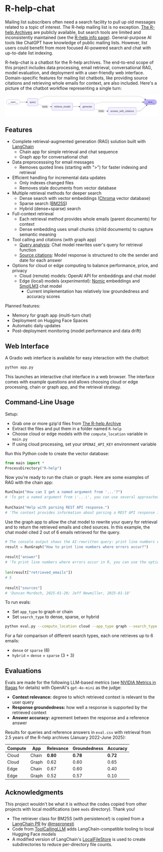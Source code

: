 # R-help-chat

Mailing list subscribers often need a search facility to pull up old messages related to a topic of interest.
The R-help mailing list is no exception.
[The R-help Archives](https://stat.ethz.ch/pipermail/r-help/) are publicly available, but search tools are limited and inconsistently maintained (see the [R-help info page](https://stat.ethz.ch/mailman/listinfo/r-help)).
General-purpose AI tools like ChatGPT have knowledge of public mailing lists.
However, list users could benefit from more focused AI-powered search and chat with up-to-date list indexing.

R-help-chat is a chatbot for the R-help archives.
The end-to-end scope of this project includes data processing, email retrieval, conversational RAG, model evaluation, and deployment with a user-friendly web interface.
Domain-specific features for mailing list chatbots, like providing source citations and retrieving whole emails for context, are also included.
Here's a picture of the chatbot workflow representing a single turn:

![R-help-chat workflow](images/graph_LR.png)

## Features

- Complete retrieval-augmented generation (RAG) solution built with [LangChain](https://github.com/langchain-ai/langchain)
    - Chain app for simple retrieval and chat sequence
    - Graph app for conversational chat
- Data preprocesssing for email messages
    - Removes quoted lines (starting with ">") for faster indexing and retrieval
- Efficient handling for incremental data updates
    - Only indexes changed files
    - Removes stale documents from vector database
- Multiple retrieval methods for deeper search
    - Dense search with vector embeddings ([Chroma](https://github.com/chroma-core/chroma) vector database)
    - Sparse search ([BM25S](https://github.com/xhluca/bm25s))
    - Hybrid (dense+sparse) search
- Full-context retrieval
    - Each retrieval method provides whole emails (parent documents) for context
    - Dense embedding uses small chunks (child documents) to capture semantic meaning
- Tool calling and citations (with graph app)
    - [Query analysis](https://python.langchain.com/docs/tutorials/qa_chat_history/): Chat model rewrites user's query for retrieval function
    - [Source citations](https://python.langchain.com/docs/how_to/qa_sources/): Model response is structured to cite the sender and date for each answer
- Options for cloud or edge computing to balance performance, price, and privacy
    - Cloud (remote) models: OpenAI API for embeddings and chat model
    - Edge (local) models (*experimental*): [Nomic](https://huggingface.co/nomic-ai/nomic-embed-text-v1.5) embeddings and [SmolLM3](https://huggingface.co/HuggingFaceTB/SmolLM3-3B) chat model
        - Current implementation has relatively low groundedness and accuracy scores

Planned features:

- Memory for graph app (multi-turn chat)
- Deployment on Hugging Face Spaces
- Automatic daily updates
- Post-deployment monitoring (model performance and data drift)

## Web Interface

A Gradio web interface is available for easy interaction with the chatbot:

```sh
python app.py
```

This launches an interactive chat interface in a web browser.
The interface comes with example questions and allows choosing cloud or edge processing, chain or graph app, and the retrieval strategy.

## Command-Line Usage

Setup:

- Grab one or more gzip'd files from [The R-help Archive](https://stat.ethz.ch/pipermail/r-help/)
- Extract the files and put them in a folder named `R-help`
- Choose cloud or edge models with the `compute_location` variable in `main.py`
- If using cloud processing, set your `OPENAI_API_KEY` environment variable

Run this Python code to create the vector database:

```python
from main import *
ProcessDirectory("R-help")
```

Now you're ready to run the chain or graph. Here are some examples of RAG with the chain app:

```python
RunChain("How can I get a named argument from '...'?")
# 'To get a named argument from \'...\', you can use several approaches as discussed in the context. Here are a few methods ...'

RunChain("Help with parsing REST API response.")
# 'The context provides information about parsing a REST API response in JSON format using R. Specifically, it mentions that the response from the API endpoint is in JSON format and suggests using the `jsonlite` package to parse it. ...'
```

Use the graph app to allow the chat model to rewrite your query for retrieval and to return the retrieved emails and cited sources.
In this example, the chat model cited 2 out of 6 emails retrieved for the query.

```python
# The console output shows the AI-rewritten query: print line numbers errors
result = RunGraph("How to print line numbers where errors occur?")

result["answer"]
# 'To print line numbers where errors occur in R, you can use the option `options(show.error.locations = TRUE)`. ...'

len(result["retrieved_emails"])
# 5 

result["sources"]
# 'Duncan Murdoch, 2025-01-20; Jeff Newmiller, 2025-01-18'
```

To run evals:

- Set `app_type` to graph or chain
- Set `search_type` to dense, sparse, or hybrid

```sh
python eval.py --compute_location cloud --app_type graph --search_type hybrid
```

For a fair comparison of different search types, each one retrieves up to 6 emails:

- `dense` or `sparse` (6)
- `hybrid` = `dense` + `sparse` (3 + 3)

## Evaluations

Evals are made for the following LLM-based metrics (see [NVIDIA Metrics in Ragas](https://docs.ragas.io/en/stable/concepts/metrics/available_metrics/nvidia_metrics/) for details) with OpenAI's `gpt-4o-mini` as the judge:

- **Context relevance:** degree to which retrieved context is relevant to the user query
- **Response groundedness:** how well a response is supported by the retrieved context
- **Answer accuracy:** agreement betwen the response and a reference answer

Results for queries and reference answers in `eval.csv` with retrieval from 2.5 years of the R-help archives (January 2022-June 2025):

| Compute | App | Relevance | Groundedness | Accuracy |
|-|-|-|-|-|
| Cloud | Chain | **0.80** | **0.78** | **0.72** |
| Cloud | Graph | 0.62 | 0.60     | 0.65 |
| Edge  | Chain | 0.67 | 0.60     | 0.40 |
| Edge  | Graph | 0.52 | 0.57     | 0.10 |

## Acknowledgments

This project wouldn't be what it is without the codes copied from other projects with local modifications (see `mods` directory). Thank you!

- The retriever class for BM25S (with persistence!) is copied from a [LangChain PR](https://github.com/langchain-ai/langchain/pull/28123) by [@mspronesti](https://github.com/mspronesti)
- Code from [ToolCallingLLM](https://github.com/lalanikarim/tool_calling_llm) adds LangChain-compatible tooling to local Hugging Face models
- A modified version of LangChain's [LocalFileStore](https://python.langchain.com/api_reference/langchain/storage/langchain.storage.file_system.LocalFileStore.html) is used to create subdirectories to reduce per-directory file counts.
